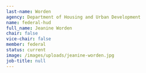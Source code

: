 ```yaml
---
last-name: Worden
agency: Department of Housing and Urban Development
name: federal-hud
full_name: Jeanine Worden
chair: false
vice-chair: false
member: federal
status: current
image: /images/uploads/jeanine-worden.jpg
job-title: null
---
```

